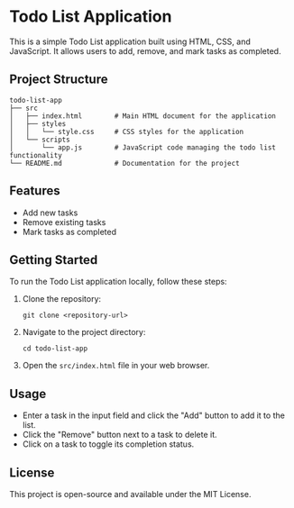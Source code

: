 # Todo List Application

This is a simple Todo List application built using HTML, CSS, and JavaScript. It allows users to add, remove, and mark tasks as completed.

## Project Structure

```
todo-list-app
├── src
│   ├── index.html        # Main HTML document for the application
│   ├── styles
│   │   └── style.css     # CSS styles for the application
│   └── scripts
│       └── app.js        # JavaScript code managing the todo list functionality
└── README.md             # Documentation for the project
```

## Features

- Add new tasks
- Remove existing tasks
- Mark tasks as completed

## Getting Started

To run the Todo List application locally, follow these steps:

1. Clone the repository:
   ```
   git clone <repository-url>
   ```

2. Navigate to the project directory:
   ```
   cd todo-list-app
   ```

3. Open the `src/index.html` file in your web browser.

## Usage

- Enter a task in the input field and click the "Add" button to add it to the list.
- Click the "Remove" button next to a task to delete it.
- Click on a task to toggle its completion status.

## License

This project is open-source and available under the MIT License.